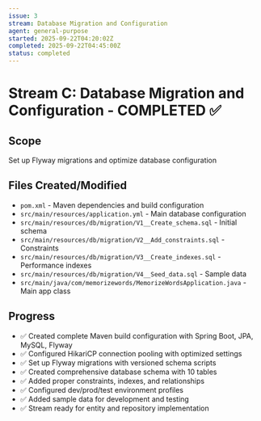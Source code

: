 ```yaml
---
issue: 3
stream: Database Migration and Configuration
agent: general-purpose
started: 2025-09-22T04:20:02Z
completed: 2025-09-22T04:45:00Z
status: completed
---
```


# Stream C: Database Migration and Configuration - COMPLETED ✅

## Scope
Set up Flyway migrations and optimize database configuration

## Files Created/Modified
- `pom.xml` - Maven dependencies and build configuration
- `src/main/resources/application.yml` - Main database configuration
- `src/main/resources/db/migration/V1__Create_schema.sql` - Initial schema
- `src/main/resources/db/migration/V2__Add_constraints.sql` - Constraints
- `src/main/resources/db/migration/V3__Create_indexes.sql` - Performance indexes
- `src/main/resources/db/migration/V4__Seed_data.sql` - Sample data
- `src/main/java/com/memorizewords/MemorizeWordsApplication.java` - Main app class

## Progress
- ✅ Created complete Maven build configuration with Spring Boot, JPA, MySQL, Flyway
- ✅ Configured HikariCP connection pooling with optimized settings
- ✅ Set up Flyway migrations with versioned schema scripts
- ✅ Created comprehensive database schema with 10 tables
- ✅ Added proper constraints, indexes, and relationships
- ✅ Configured dev/prod/test environment profiles
- ✅ Added sample data for development and testing
- ✅ Stream ready for entity and repository implementation